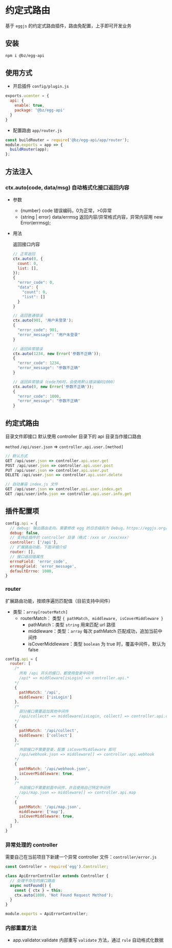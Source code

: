 # 约定式路由

基于 `eggjs` 的约定式路由插件，路由免配置，上手即可开发业务

## 安装

```bash
npm i @bz/egg-api
```

## 使用方式

+ 开启插件 `config/plugin.js`
```js
exports.ucenter = {
  api: {
    enable: true,
    package: '@bz/egg-api'
  }
}
```

+ 配置路由 `app/router.js`
```js
const buildRouter = require('@bz/egg-api/app/router');
module.exports = app => {
  buildRouter(app);
};
```

## 方法注入

### ctx.auto(code, data/msg) 自动格式化接口返回内容

+ 参数
  + {number} code 错误编码，0为正常，>0异常
  + {string | error} data/errmsg 返回内容/异常格式内容，异常内容用 new Error(errmsg);

+ 用法

  返回接口内容
  ```js
  // 正常返回
  ctx.auto(0, {
    count: 0,
    list: [],
  });
  {
    "error_code": 0,
    "data": {
      "count": 0,
      "list": []
    }
  }

  // 返回普通错误
  ctx.auto(901, '用户未登录');
  {
    "error_code": 901,
    "error_message": "用户未登录"
  }

  // 返回异常错误
  ctx.auto(1234, new Error('参数不正确'));
  {
    "error_code": 1234,
    "error_message": "参数不正确"
  }

  // 返回异常错误（code为0时，会使用默认错误编码1000）
  ctx.auto(0, new Error('参数不正确'));
  {
    "error_code": 1000,
    "error_message": "参数不正确"
  }
  ```

## 约定式路由

目录文件即接口
默认使用 controller 目录下的 api 目录当作接口路由

`method` `/api/user.json` => `controller.api.user.[method]`

```js
// 默认方式
GET /api/user.json => controller.api.user.get
POST /api/user.json => controller.api.user.post
PUT /api/user.json => controller.api.user.put
DELETE /api/user.json => controller.api.user.delete

// 自动兼容 index.js 文件
GET /api/user.json => controller.api.user.index.get
GET /api/user/info.json => controller.api.user.info.get
```

## 插件配置项

```js
config.api = {
  // debug: 输出路由走向，需要修改 egg 的日志级别为 Debug，https://eggjs.org/zh-cn/core/logger.html
  debug: false,
  // 支持此插件的 controller 目录（格式：/xxx or /xxx/xxx）
  controller: ['/api'],
  // 扩展路由功能，下面详细介绍
  router: [],
  // 接口返回值属性
  errnoField: 'error_code',
  errmsgField: 'error_message',
  defaultErrno: 1000,
}
```

### router
扩展路由功能，按顺序遍历匹配值（目前支持中间件）

+ 类型：`array[routerMatch]`
  + routerMatch： 类型 `{ pathMatch, middleware, isCoverMiddleware }`
    + pathMatch：类型 `string` 用来匹配 url 路径
    + middleware：类型：`array` 每次 pathMatch 匹配成功，追加当前中间件
    + isCoverMiddleware：类型 `boolean` 为 true 时，覆盖中间件，默认为 false

```js
config.api = {
  router: [
    /*
      所有 /api 开头的接口，都使用登录中间件
      /api* => middleware[isLogin] => controller.api.*
    */
    {
      pathMatch: '/api',
      middleware: ['isLogin']
    },
    /*
      部分接口需要追加其他中间件
      /api/collect* => middleware[isLogin, collect] => controller.api.collect.*
    */
    {
      pathMatch: '/api/collect',
      middleware: ['collect']
    },
    /*
      外部接口不需要登录，配置 isCoverMiddleware 即可
      /api/webhook.json => middleware[] => controller.api.webhook
    */
    {
      pathMatch: '/api/webhook.json',
      isCoverMiddleware: true,
    },
    /*
      外部接口不需要前面中间件，并且使用自己特定中间件
      /api/map.json => middleware[] => controller.api.map
    */
    {
      pathMatch: '/api/map.json',
      middleware: ['map'],
      isCoverMiddleware: true,
    },
  ]
}
```

### 异常处理的 controller
需要自己在当前项目下新建一个异常 controller 文件：`controller/error.js`

```js
const Controller = require('egg').Controller;

class ApiErrorController extends Controller {
  // 处理不存在的接口路由
  async notFound() {
    const { ctx } = this;
    ctx.auto(1000, 'Not Found Request Method');
  }
}

module.exports = ApiErrorController;
```

### 内部重置方法

+ app.validator.validate
内部重写 `validate` 方法，通过 `rule` 自动格式化数据
